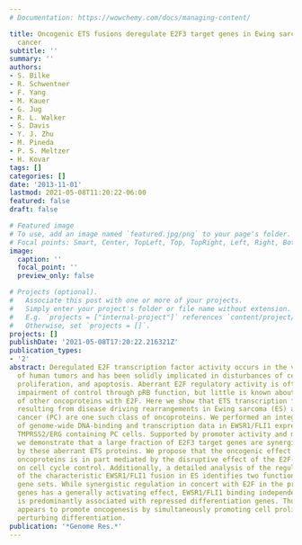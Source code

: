 ```yaml
---
# Documentation: https://wowchemy.com/docs/managing-content/

title: Oncogenic ETS fusions deregulate E2F3 target genes in Ewing sarcoma and prostate
  cancer
subtitle: ''
summary: ''
authors:
- S. Bilke
- R. Schwentner
- F. Yang
- M. Kauer
- G. Jug
- R. L. Walker
- S. Davis
- Y. J. Zhu
- M. Pineda
- P. S. Meltzer
- H. Kovar
tags: []
categories: []
date: '2013-11-01'
lastmod: 2021-05-08T11:20:22-06:00
featured: false
draft: false

# Featured image
# To use, add an image named `featured.jpg/png` to your page's folder.
# Focal points: Smart, Center, TopLeft, Top, TopRight, Left, Right, BottomLeft, Bottom, BottomRight.
image:
  caption: ''
  focal_point: ''
  preview_only: false

# Projects (optional).
#   Associate this post with one or more of your projects.
#   Simply enter your project's folder or file name without extension.
#   E.g. `projects = ["internal-project"]` references `content/project/deep-learning/index.md`.
#   Otherwise, set `projects = []`.
projects: []
publishDate: '2021-05-08T17:20:22.216321Z'
publication_types:
- '2'
abstract: Deregulated E2F transcription factor activity occurs in the vast majority
  of human tumors and has been solidly implicated in disturbances of cell cycle control,
  proliferation, and apoptosis. Aberrant E2F regulatory activity is often caused by
  impairment of control through pRB function, but little is known about the interplay
  of other oncoproteins with E2F. Here we show that ETS transcription factor fusions
  resulting from disease driving rearrangements in Ewing sarcoma (ES) and prostate
  cancer (PC) are one such class of oncoproteins. We performed an integrative study
  of genome-wide DNA-binding and transcription data in EWSR1/FLI1 expressing ES and
  TMPRSS2/ERG containing PC cells. Supported by promoter activity and mutation analyses,
  we demonstrate that a large fraction of E2F3 target genes are synergistically coregulated
  by these aberrant ETS proteins. We propose that the oncogenic effect of ETS fusion
  oncoproteins is in part mediated by the disruptive effect of the E2F-ETS interaction
  on cell cycle control. Additionally, a detailed analysis of the regulatory targets
  of the characteristic EWSR1/FLI1 fusion in ES identifies two functionally distinct
  gene sets. While synergistic regulation in concert with E2F in the promoter of target
  genes has a generally activating effect, EWSR1/FLI1 binding independent of E2F3
  is predominantly associated with repressed differentiation genes. Thus, EWSR1/FLI1
  appears to promote oncogenesis by simultaneously promoting cell proliferation and
  perturbing differentiation.
publication: '*Genome Res.*'
---
```

